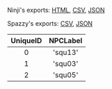 Ninji's exports: [HTML](https://wuffs.org/acnh/bcsv_160/html/VMMultistepNPC.html), [CSV](https://wuffs.org/acnh/bcsv_160/csv/VMMultistepNPC.csv), [JSON](https://wuffs.org/acnh/bcsv_160/json/VMMultistepNPC.json)

Spazzy's exports: [CSV](https://github.com/McSpazzy/acnh-csv/blob/master/VMMultistepNPC.csv), [JSON](https://github.com/McSpazzy/acnh-json/blob/master/VMMultistepNPC.json)

| UniqueID | NPCLabel |
|:--:|:--:|
| 0 | 'squ13' | 
| 1 | 'squ03' | 
| 2 | 'squ05' | 
